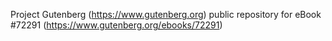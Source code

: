 Project Gutenberg (https://www.gutenberg.org) public repository
for eBook #72291 (https://www.gutenberg.org/ebooks/72291)
